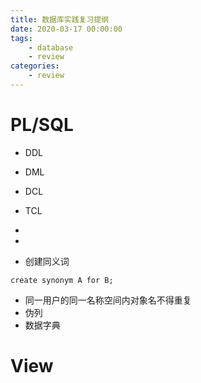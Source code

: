 ```yaml
---
title: 数据库实践复习提纲
date: 2020-03-17 00:00:00
tags:
	- database
	- review
categories:
	- review
---
```


# PL/SQL

* DDL
* DML
* DCL
* TCL
* 
* 

* 创建同义词

`create synonym A for B;`

* 同一用户的同一名称空间内对象名不得重复
* 伪列
* 数据字典

# View

